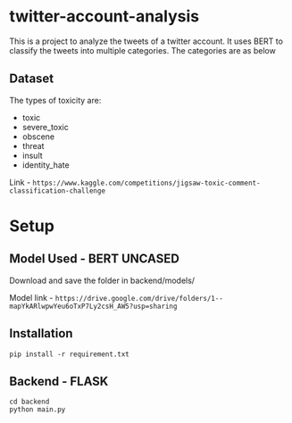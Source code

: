 # twitter-account-analysis

This is a project to analyze the tweets of a twitter account. It uses BERT to classify the tweets into multiple categories. The categories are as below

## Dataset 

The types of toxicity are:

- toxic
- severe_toxic
- obscene
- threat
- insult
- identity_hate

Link - ``` https://www.kaggle.com/competitions/jigsaw-toxic-comment-classification-challenge ```

# Setup

## Model Used - BERT UNCASED 

Download and save the folder in backend/models/

Model link - ```https://drive.google.com/drive/folders/1--mapYkARlwpwYeu6oTxP7Ly2csH_AW5?usp=sharing ```

## Installation

```
pip install -r requirement.txt 
```

## Backend - FLASK

```
cd backend
python main.py
```

